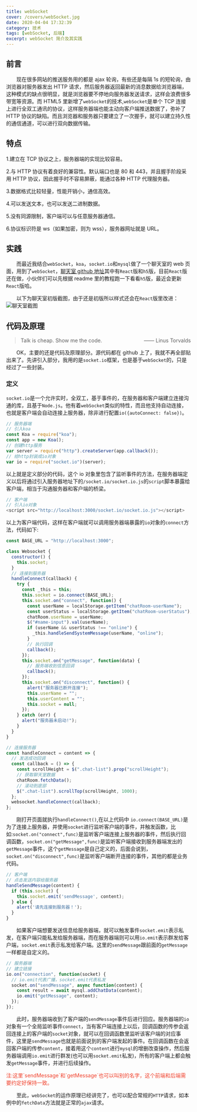 ```yaml
---
title: webSocket
cover: /covers/webSocket.jpg
date: 2020-04-04 17:32:39
category: 技术
tags: [webSocket, 后端]
excerpt: webSocket 简介及其实践
---
```


## 前言

&emsp;&emsp;现在很多网站的推送服务用的都是 ajax 轮询，有些还是每隔 1s 的短轮询，由浏览器对服务器发出 HTTP 请求，然后服务器返回最新的消息数据给浏览器端，这种模式的缺点很明显，就是浏览器要不停地向服务器发送请求，这样会浪费很多带宽等资源。而 HTML5 里新增了`webSocket`的技术,`webSocket`是单个 TCP 连接上进行全双工通讯的协议，这样服务器端也能主动向客户端推送数据了，弥补了 HTTP 协议的缺陷。而且浏览器和服务器只要建立了一次握手，就可以建立持久性的通信通道，可以进行双向数据传输。

## 特点

1.建立在 TCP 协议之上，服务器端的实现比较容易。

2.与 HTTP 协议有着良好的兼容性。默认端口也是 80 和 443，并且握手阶段采用 HTTP 协议，因此握手时不容易屏蔽，能通过各种 HTTP 代理服务器。

3.数据格式比较轻量，性能开销小，通信高效。

4.可以发送文本，也可以发送二进制数据。

5.没有同源限制，客户端可以与任意服务器通信。

6.协议标识符是 ws（如果加密，则为 wss），服务器网址就是 URL。

## 实践

&emsp;&emsp;而最近我结合`webSocket`，`koa`，`socket.io`和`mysql`做了一个聊天室的 web 页面，用到了`webSocket`，<a href="https://github.com/RuanXuSong/webSocket/tree/feat/chatRoom">聊天室 github 地址</a>其中有`React`版和`h5`版，目前`React`版还在做，小伙伴们可以先根据 readme 里的教程跑一下看看`h5`版，最近会更新`React`版哈。

&emsp;&emsp;以下为聊天室初版截图，由于还是初版所以样式还会在`React`版里改进：
![聊天室截图](/images/posts/webSocket/chatRoom.jpg)

## 代码及原理

> Talk is cheap. Show me the code.
> <span style="float:right">—— Linus Torvalds</span>

&emsp;&emsp;OK，主要的还是代码及原理部分。源代码都在 github 上了，我就不再全部贴出来了。先讲引入部分，我用的是`socket.io`框架，也是基于`webSocket`的，只是经过了一些封装。

### 定义

`socket.io`是一个允许实时，全双工，基于事件的，在服务器和客户端建立连接沟通的库，且基于`Node.js`。他有着`webSocket`类似的特性，而且他支持自动连接，也就是客户端会自动连接上服务器，除非进行配置`io({autoConnect: false})`。

```js
// 服务器端
// 引入koa
const Koa = require("koa");
const app = new Koa();
// 创建http服务
var server = require("http").createServer(app.callback());
// 给http封装成io对象
var io = require("socket.io")(server);
```

以上就是定义部分的代码，这个 io 对象里包含了监听事件的方法，在服务器端定义以后将通过引入服务器地址下的`/socket.io/socket.io.js`的`script`脚本暴露给客户端，相当于沟通服务器和客户端的桥梁。

```js
// 客户端
// 引入io对象
<script src="http://localhost:3000/socket.io/socket.io.js"></script>
```

以上为客户端代码，这样在客户端就可以调用服务器端暴露的`io`对象的`connect`方法，代码如下:

```js
const BASE_URL = "http://localhost:3000";

class Websocket {
  constructor() {
    this.socket;
  }
  // 连接到服务器
  handleConnect(callback) {
    try {
      const _this = this;
      this.socket = io.connect(BASE_URL);
      this.socket.on("connect", function() {
        const userName = localStorage.getItem("chatRoom-userName");
        const userStatus = localStorage.getItem("chatRoom-userStatus");
        chatRoom.userName = userName;
        $("#name-input").val(userName);
        if (userName && userStatus !== "online") {
          _this.handleSendSystemMessage(userName, "online");
        }
        // 执行回调
        callback();
      });
      this.socket.on("getMessage", function(data) {
        // 服务端收到信息回调
        callback();
      });
      this.socket.on("disconnect", function() {
        alert("服务器已断开连接");
        this.userName = "";
        this.userContent = "";
        this.socket = null;
      });
    } catch (err) {
      alert("服务器未启动!");
    }
  }
}

// 连接服务器
const handleConnect = content => {
  // 发送成功回调
  const callback = () => {
    const scrollHeight = $(".chat-list").prop("scrollHeight");
    // 获取聊天室数据
    chatRoom.fetchData();
    // 滚动到底部
    $(".chat-list").scrollTop(scrollHeight, 1000);
  };
  websocket.handleConnect(callback);
};
```

&emsp;&emsp;刚打开页面就执行`handleConnect()`,在以上代码中 `io.connect(BASE_URL)`是为了连接上服务器，并使用`socket`进行监听客户端的事件，并触发函数，比如:`socket.on("connect",func)`是监听客户端连接上服务器的事件，然后执行回调函数，`socket.on("getMessage",func)`是监听客户端接收到服务器端发出的`getMessage`事件，这个`getMessage`是自己定义的，后面会说到，`socket.on("disconnect",func)`是监听客户端断开连接的事件，其他的都是业务代码。

```js
// 客户端
// 点击发送内容给服务器
handleSendMessage(content) {
  if (this.socket) {
    this.socket.emit('sendMessage', content);
  } else {
    alert('请先连接到服务器！');
  }
}
```

&emsp;&emsp;如果客户端想要发送信息给服务器端，就可以触发事件`socket.emit`表示私发，在客户端只能私发给服务器端，而在服务器端则可以用`io.emit`表示群发给客户端，`socket.emit`表示私发给客户端。这里的`sendMessage`跟前面的`getMessage`一样都是自定义的。

```js
// 服务器端
// 建立链接
io.on("connection", function(socket) {
  // io.emit代表广播，socket.emit代表私发
  socket.on("sendMessage", async function(content) {
    const result = await mysql.addChatData(content);
    io.emit("getMessage", content);
  });
});
```

&emsp;&emsp;此时，服务器端收到了客户端的`sendMessage`事件后进行回应。服务器端的`io`对象有一个全局监听事件`connect`，当有客户端连接上以后，回调函数的传参会返回连接上的客户端的`socket`对象，就可以在回调函数里监听该客户端的对应事件，这里是`sendMessage`也就是前面说到的客户端发起的事件。在回调函数在会返回客户端的传参`content`，接着用这个`content`进行`mysql`的增删改查操作，然后服务器端调用`io.emit`进行群发(也可以用`socket.emit`私发)，所有的客户端上都会触发`getMessage`事件，并进行后续操作。

<p style="color:#F0412C">注:这里`sendMessage`和`getMessage`也可以叫别的名字，这个前端和后端需要约定好保持一致。</p>

&emsp;&emsp;至此，`webSocket`的运作原理已经讲完了，也可以配合常规的`HTTP`请求，如本例中的`fetchData`方法就是正常的`ajax`请求。
